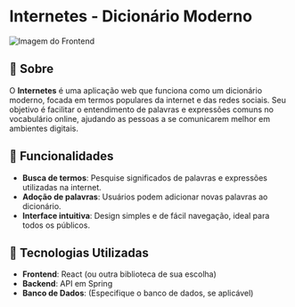 # Internetes - Dicionário Moderno

![Imagem do Frontend](URL_DA_IMAGEM)

## 📖 Sobre

O **Internetes** é uma aplicação web que funciona como um dicionário moderno, focada em termos populares da internet e das redes sociais. Seu objetivo é facilitar o entendimento de palavras e expressões comuns no vocabulário online, ajudando as pessoas a se comunicarem melhor em ambientes digitais.

## 🚀 Funcionalidades

- **Busca de termos**: Pesquise significados de palavras e expressões utilizadas na internet.
- **Adoção de palavras**: Usuários podem adicionar novas palavras ao dicionário.
- **Interface intuitiva**: Design simples e de fácil navegação, ideal para todos os públicos.

## 🔧 Tecnologias Utilizadas

- **Frontend**: React (ou outra biblioteca de sua escolha)
- **Backend**: API em Spring
- **Banco de Dados**: (Especifique o banco de dados, se aplicável)